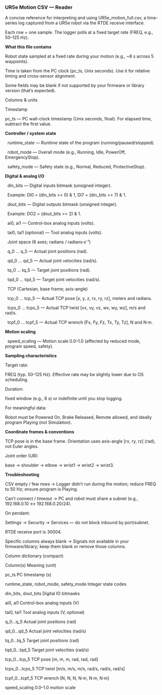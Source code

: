 ### **UR5e Motion CSV — Reader**



A concise reference for interpreting and using UR5e\_motion\_full.csv, a time-series log captured from a UR5e robot via the RTDE receive interface.



Each row = one sample. The logger polls at a fixed target rate (FREQ, e.g., 50–125 Hz).



**What this file contains**



Robot state sampled at a fixed rate during your motion (e.g., ~8 s across 5 waypoints).



Time is taken from the PC clock (pc\_ts, Unix seconds). Use it for relative timing and cross-sensor alignment.



Some fields may be blank if not supported by your firmware or library version (that’s expected).



Columns \& units

Timestamp



pc\_ts — PC wall-clock timestamp (Unix seconds, float). For elapsed time, subtract the first value.



**Controller / system state**



&nbsp;	runtime\_state — Runtime state of the program (running/paused/stopped).



&nbsp;	robot\_mode — Overall mode (e.g., Running, Idle, PowerOff, EmergencyStop).



&nbsp;	safety\_mode — Safety state (e.g., Normal, Reduced, ProtectiveStop).



**Digital \& analog I/O**



&nbsp;	din\_bits — Digital inputs bitmask (unsigned integer).

&nbsp;	Example: DI0 = (din\_bits >> 0) \& 1, DI7 = (din\_bits >> 7) \& 1.



&nbsp;	dout\_bits — Digital outputs bitmask (unsigned integer).



&nbsp;	Example: DO2 = (dout\_bits >> 2) \& 1.



&nbsp;	ai0, ai1 — Control-box analog inputs (volts).



&nbsp;	tai0, tai1 (optional) — Tool analog inputs (volts).



&nbsp;	Joint space (6 axes; radians / radians·s⁻¹)



&nbsp;	q\_0 … q\_5 — Actual joint positions (rad).



&nbsp;	qd\_0 … qd\_5 — Actual joint velocities (rad/s).



&nbsp;	tq\_0 … tq\_5 — Target joint positions (rad).



&nbsp;	tqd\_0 … tqd\_5 — Target joint velocities (rad/s).



&nbsp;	TCP (Cartesian, base frame; axis-angle)



&nbsp;	tcp\_0 … tcp\_5 — Actual TCP pose \[x, y, z, rx, ry, rz], meters and radians.



&nbsp;	tcps\_0 … tcps\_5 — Actual TCP twist \[vx, vy, vz, wx, wy, wz], m/s and rad/s.



&nbsp;	tcpf\_0 … tcpf\_5 — Actual TCP wrench \[Fx, Fy, Fz, Tx, Ty, Tz], N and N·m.



**Motion scaling**



&nbsp;	speed\_scaling — Motion scale 0.0–1.0 (affected by reduced mode, program speed, safety).



**Sampling characteristics**



Target rate:

FREQ (typ. 50–125 Hz). Effective rate may be slightly lower due to OS scheduling.



Duration:

fixed window (e.g., 8 s) or indefinite until you stop logging.



For meaningful data: 

Robot must be Powered On, Brake Released, Remote allowed, and ideally program Playing (not Simulation).



**Coordinate frames \& conventions**



TCP pose is in the base frame. Orientation uses axis-angle \[rx, ry, rz] (rad), not Euler angles.



Joint order (UR): 

base → shoulder → elbow → wrist1 → wrist2 → wrist3.



**Troubleshooting**



CSV empty / few rows → Logger didn’t run during the motion; reduce FREQ to 50 Hz; ensure program is Playing.



Can’t connect / timeout → PC and robot must share a subnet (e.g., 192.168.0.10 ↔ 192.168.0.20/24).

On pendant: 

Settings → Security → Services — do not block inbound by port/subnet.

RTDE receive port is 30004.



Specific columns always blank → Signals not available in your firmware/library; keep them blank or remove those columns.



Column dictionary (compact)

Column(s)	Meaning (unit)

pc\_ts	PC timestamp (s)

runtime\_state, robot\_mode, safety\_mode	Integer state codes

din\_bits, dout\_bits	Digital IO bitmasks

ai0, ai1	Control-box analog inputs (V)

tai0, tai1	Tool analog inputs (V, optional)

q\_0…q\_5	Actual joint positions (rad)

qd\_0…qd\_5	Actual joint velocities (rad/s)

tq\_0…tq\_5	Target joint positions (rad)

tqd\_0…tqd\_5	Target joint velocities (rad/s)

tcp\_0…tcp\_5	TCP pose \[m, m, m, rad, rad, rad]

tcps\_0…tcps\_5	TCP twist \[m/s, m/s, m/s, rad/s, rad/s, rad/s]

tcpf\_0…tcpf\_5	TCP wrench \[N, N, N, N·m, N·m, N·m]

speed\_scaling	0.0–1.0 motion scale



